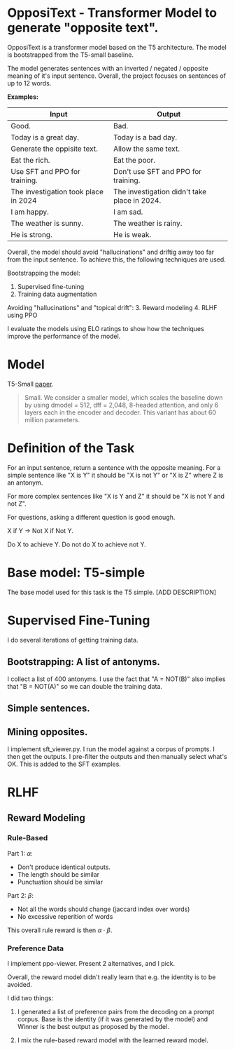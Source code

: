 # OpposiText - Transformer Model to generate "opposite text".

OpposiText is a transformer model based on the T5 architecture. The
model is bootstrapped from the T5-small baseline.

The model generates sentences with an inverted / negated / opposite meaning of
it's input sentence. Overall, the project focuses on sentences of up to 12
words.

**Examples:**

Input | Output
---|---
Good. | Bad.
Today is a great day. | Today is a bad day.
Generate the oppisite text. | Allow the same text.
Eat the rich. | Eat the poor.
Use SFT and PPO for training. | Don't use SFT and PPO for training.
The investigation took place in 2024 | The investigation didn't take place in 2024.
I am happy.	| I am sad.
The weather is sunny. | The weather is rainy.
He is strong. | He is weak.

Overall, the model should avoid "hallucinations" and driftig away too far from
the input sentence. To achieve this, the following techniques are used.

Bootstrapping the model:
1. Supervised fine-tuning
2. Training data augmentation

Avoiding "hallucinations" and "topical drift":
3. Reward modeling
4. RLHF using PPO

I evaluate the models using ELO ratings to show how the techniques improve the
performance of the model.

# Model
T5-Small [paper](https://jmlr.org/papers/volume21/20-074/20-074.pdf).

> Small. We consider a smaller model, which scales the baseline down by using
> dmodel = 512, dff = 2,048, 8-headed attention, and only 6 layers each in the
> encoder and decoder. This variant has about 60 million parameters.


# Definition of the Task

For an input sentence, return a sentence with the opposite meaning. For a
simple sentence like "X is Y" it should be "X is not Y" or "X is Z" where Z is
an antonym.

For more complex sentences like "X is Y and Z" it should be "X is not Y and not
Z".

For questions, asking a different question is good enough.

X if Y -> Not X if Not Y.

Do X to achieve Y.
Do not do X to achieve not Y.


# Base model: T5-simple
The base model used for this task is the T5 simple. [ADD DESCRIPTION]

# Supervised Fine-Tuning

I do several iterations of getting training data.

## Bootstrapping: A list of antonyms.
I collect a list of 400 antonyms. I use the fact that "A = NOT(B)" also implies
that "B = NOT(A)" so we can double the training data.

## Simple sentences.

## Mining opposites.
I implement sft_viewer.py. I run the model against a corpus of prompts. I then
get the outputs. I pre-filter the outputs and then manually select what's OK.
This is added to the SFT examples.

# RLHF

## Reward Modeling

### Rule-Based

Part 1: $\alpha$:
* Don't produce identical outputs.
* The length should be similar
* Punctuation should be similar

Part 2: $\beta$:
* Not all the words should change (jaccard index over words)
* No excessive reperition of words

This overall rule reward is then $\alpha \cdot \beta$.

### Preference Data
I implement ppo-viewer. Present 2 alternatives, and I pick.

Overall, the reward model didn't really learn that e.g. the identity is to be
avoided.

I did two things:
1) I generated a list of preference pairs from the decoding on a prompt corpus.
Base is the identity (if it was generated by the model) and Winner is the best
output as proposed by the model.

2) I mix the rule-based reward model with the learned reward model.

